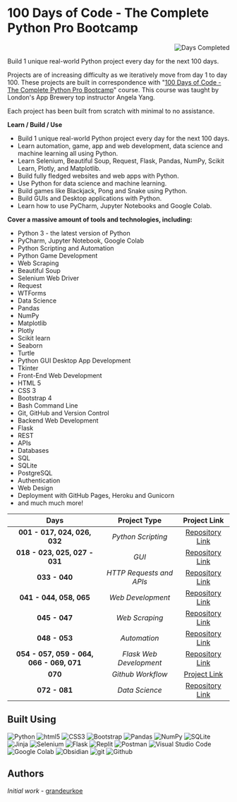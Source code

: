 # 100 Days of Code - The Complete Python Pro Bootcamp

 <img align="right" alt="Days Completed" src="https://img.shields.io/badge/Day%20📅-83-blue" />
<br/>

Build 1 unique real-world Python project every day for the next 100 days.

Projects are of increasing difficulty as we iteratively move from day 1 to day 100. These projects are built in correspondence with "[100 Days of Code - The Complete Python Pro Bootcamp](https://www.udemy.com/course/100-days-of-code/)" course. This course was taught by London's App Brewery top instructor Angela Yang.<br/>

Each project has been built from scratch with minimal to no assistance.<br/>

**Learn / Build / Use**
- Build 1 unique real-world Python project every day for the next 100 days.
- Learn automation, game, app and web development, data science and machine learning all using Python.
- Learn Selenium, Beautiful Soup, Request, Flask, Pandas, NumPy, Scikit Learn, Plotly, and Matplotlib.
-  Build fully fledged websites and web apps with Python.
-  Use Python for data science and machine learning.
-  Build games like Blackjack, Pong and Snake using Python.
-  Build GUIs and Desktop applications with Python.
-  Learn how to use PyCharm, Jupyter Notebooks and Google Colab.

**Cover a massive amount of tools and technologies, including:**
- Python 3 - the latest version of Python
- PyCharm, Jupyter Notebook, Google Colab
- Python Scripting and Automation
- Python Game Development
- Web Scraping
- Beautiful Soup
- Selenium Web Driver
- Request
- WTForms
- Data Science
- Pandas
- NumPy
- Matplotlib
- Plotly
- Scikit learn
- Seaborn
- Turtle
- Python GUI Desktop App Development
- Tkinter
- Front-End Web Development
- HTML 5
- CSS 3
- Bootstrap 4
- Bash Command Line
- Git, GitHub and Version Control
- Backend Web Development
- Flask
- REST
- APIs
- Databases
- SQL
- SQLite
- PostgreSQL
- Authentication
- Web Design
- Deployment with GitHub Pages, Heroku and Gunicorn
- and much much more!
  
<div align="center">

| Days | Project Type | Project Link  |
|     :---:      |     :---:      |     :---:      |
|**001 - 017, 024, 026, 032**| _Python Scripting_|[Repository Link](https://github.com/grandeurkoe/python-scripting-projects/tree/1045855b83067bc98ee876d465f792c4d984b461)|
|**018 - 023, 025, 027 - 031**| _GUI_|[Repository Link](https://github.com/grandeurkoe/python-gui-projects/tree/bc39ead4c3eb8ca8190eeabeafaa8a5397757052)|
|**033 - 040**|_HTTP Requests and APIs_|[Repository Link](https://github.com/grandeurkoe/python-http-requests-and-api-projects/tree/21798c651f9905d39794d1cd64bbf15d03bfe323)|
|**041 - 044, 058, 065**|_Web Development_|[Repository Link](https://github.com/grandeurkoe/web-development-projects/tree/14f38633781eb4a0c926e7e073afff3650e3c1b6)|
|**045 - 047**|_Web Scraping_|[Repository Link](https://github.com/grandeurkoe/python-web-scraping-projects/tree/25d38b5d1cce583c19ef3b97fcc1644932945ea9)|
|**048 - 053**| _Automation_|[Repository Link](https://github.com/grandeurkoe/python-automation-projects/tree/c7684c1fa0f4c12d7c293a510b31fc653ec7edbc)|
|**054 - 057, 059 - 064, 066 - 069, 071**| _Flask Web Development_|[Repository Link](https://github.com/grandeurkoe/python-flask-web-development-projects/tree/9d47ddae4e48cd23f3f282d4cb885e7834b1f97d)|
|**070**|_Github Workflow_| [Project Link](day-070-git-github-and-version-control/git-test)|
|**072 - 081**|_Data Science_|[Repository Link]()|

</div>

## Built Using
<p>
  <img alt="Python" src="https://img.shields.io/badge/-Python-ffde57?style=flat-square&logo=python&logoColor=#4584b6" />
  <img alt="html5" src="https://img.shields.io/badge/-HTML5-e34f26?style=flat-square&logo=html5&logoColor=white" />
  <img alt="CSS3" src="https://img.shields.io/badge/-CSS3-264de4?style=flat-square&logo=css3&logoColor=white" />
  <img alt="Bootstrap" src="https://img.shields.io/badge/-Bootstrap-59287a?style=flat-square&logo=bootstrap&logoColor=white" />
  <img alt="Pandas" src="https://img.shields.io/badge/-Pandas-4848b6?style=flat-square&logo=pandas&logoColor=white" />
 <img alt="NumPy" src="https://img.shields.io/badge/-NumPy-7099f7?style=flat-square&logo=numpy&logoColor=4848b6" />
  <img alt="SQLite" src="https://img.shields.io/badge/-SQLite-7099f7?style=flat-square&logo=sqlite&logoColor=white" />
  <img alt="Jinja" src="https://img.shields.io/badge/-Jinja-3D0C11?style=flat-square&logo=jinja&logoColor=white" />
  <img alt="Selenium" src="https://img.shields.io/badge/Selenium-16FF00?style=flat-square&logo=selenium&logoColor=white" />
  <img alt="Flask" src="https://img.shields.io/badge/-Flask-08abaa?style=flat-square&logo=flask&logoColor=white" />
  <img alt="Replit" src="https://img.shields.io/badge/-Replit-CD5C08?style=flat-square&logo=replit&logoColor=white" />
  <img alt="Postman" src="https://img.shields.io/badge/-Postman-fb7505?style=flat-square&logo=postman&logoColor=white" />
  <img alt="Visual Studio Code" src="https://img.shields.io/badge/-Visual%20Studio%20Code-0078d7?style=flat-square&logo=visualstudiocode&logoColor=white" />
  <img alt="Google Colab" src="https://img.shields.io/badge/Google%20Colab-ed750a?style=flat-square&logo=googlecolab&logoColor=white" />
  <img alt="Obsidian" src="https://img.shields.io/badge/Obsidian-7E1DFB?style=flat-square&logo=obsidian&logoColor=white" />
  <img alt="git" src="https://img.shields.io/badge/-Git-f34f29?style=flat-square&logo=git&logoColor=white" />
  <img alt="Github" src="https://img.shields.io/badge/-Github-14232c?style=flat-square&logo=github&logoColor=white" />
</p>

## Authors

*Initial work* - [grandeurkoe](https://github.com/grandeurkoe)
